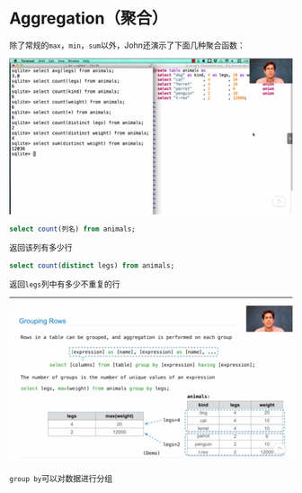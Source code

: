 # Aggregation（聚合）

除了常规的`max`，`min`，`sum`以外，John还演示了下面几种聚合函数：

![](.\picture\25.01.png)

```sql
select count(列名) from animals;
```

返回该列有多少行

```sql
select count(distinct legs) from animals;
```

返回`legs`列中有多少不重复的行

---

![](.\picture\25.02.png)

`group by`可以对数据进行分组